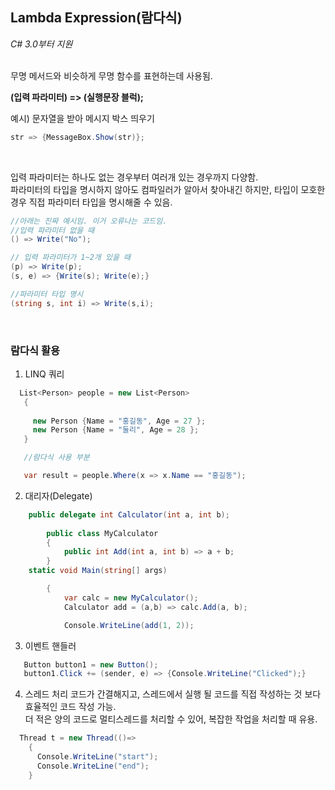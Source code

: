 ## Lambda Expression(람다식)
_C# 3.0부터 지원_

</br>
무명 메서드와 비슷하게 무명 함수를 표현하는데 사용됨.
</br>

**(입력 파라미터) => (실행문장 블럭);**
</br>

예시) 문자열을 받아 메시지 박스 띄우기
</br>

```cs
str => {MessageBox.Show(str)};
```
</br>

입력 파라미터는 하나도 없는 경우부터 여러개 있는 경우까지 다양함.
</br>
파라미터의 타입을 명시하지 않아도 컴파일러가 알아서 찾아내긴 하지만, 타입이 모호한 경우 직접 파라미터 타입을 명시해줄 수 있음.
</br>

```cs 
//아래는 진짜 예시임. 이거 오류나는 코드임.
//입력 파라미터 없을 때
() => Write("No");

// 입력 파라미터가 1~2개 있을 때
(p) => Write(p);
(s, e) => {Write(s); Write(e);}

//파라미터 타입 명시
(string s, int i) => Write(s,i);
```
</br>

### 람다식 활용

1. LINQ 쿼리
```cs
  List<Person> people = new List<Person>
   {
                
     new Person {Name = "홍길동", Age = 27 };
     new Person {Name = "둘리", Age = 28 };
   }

   //람다식 사용 부분

   var result = people.Where(x => x.Name == "홍길동");
```

2. 대리자(Delegate)
```cs
    public delegate int Calculator(int a, int b);
       
        public class MyCalculator
        {
            public int Add(int a, int b) => a + b;
        }
    static void Main(string[] args)

        {
            var calc = new MyCalculator();
            Calculator add = (a,b) => calc.Add(a, b);

            Console.WriteLine(add(1, 2));
```

3. 이벤트 핸들러
```cs
   Button button1 = new Button();
   button1.Click += (sender, e) => {Console.WriteLine("Clicked");}
```
4. 스레드 처리
   코드가 간결해지고, 스레드에서 실행 될 코드를 직접 작성하는 것 보다 효율적인 코드 작성 가능.
   </br>
   더 적은 양의 코드로 멀티스레드를 처리할 수 있어, 복잡한 작업을 처리할 때 유용.
   </br>

```cs
  Thread t = new Thread(()=>
    {
      Console.WriteLine("start");
      Console.WriteLine("end");
    }
